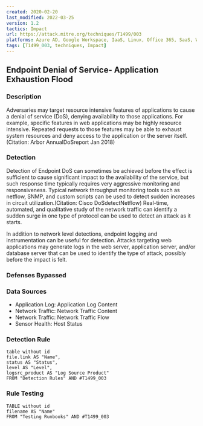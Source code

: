 ```yaml
---
created: 2020-02-20
last_modified: 2022-03-25
version: 1.2
tactics: Impact
url: https://attack.mitre.org/techniques/T1499/003
platforms: Azure AD, Google Workspace, IaaS, Linux, Office 365, SaaS, Windows, macOS
tags: [T1499_003, techniques, Impact]
---
```


## Endpoint Denial of Service- Application Exhaustion Flood

### Description

Adversaries may target resource intensive features of applications to cause a denial of service (DoS), denying availability to those applications. For example, specific features in web applications may be highly resource intensive. Repeated requests to those features may be able to exhaust system resources and deny access to the application or the server itself.(Citation: Arbor AnnualDoSreport Jan 2018)

### Detection

Detection of Endpoint DoS can sometimes be achieved before the effect is sufficient to cause significant impact to the availability of the service, but such response time typically requires very aggressive monitoring and responsiveness. Typical network throughput monitoring tools such as netflow, SNMP, and custom scripts can be used to detect sudden increases in circuit utilization.(Citation: Cisco DoSdetectNetflow) Real-time, automated, and qualitative study of the network traffic can identify a sudden surge in one type of protocol can be used to detect an attack as it starts.

In addition to network level detections, endpoint logging and instrumentation can be useful for detection. Attacks targeting web applications may generate logs in the web server, application server, and/or database server that can be used to identify the type of attack, possibly before the impact is felt.

### Defenses Bypassed



### Data Sources

  - Application Log: Application Log Content
  -  Network Traffic: Network Traffic Content
  -  Network Traffic: Network Traffic Flow
  -  Sensor Health: Host Status
### Detection Rule

```dataview
table without id
file.link AS "Name",
status AS "Status",
level AS "Level",
logsrc_product AS "Log Source Product"
FROM "Detection Rules" AND #T1499_003
```

### Rule Testing

```dataview
TABLE without id
filename AS "Name"
FROM "Testing Runbooks" AND #T1499_003
```
